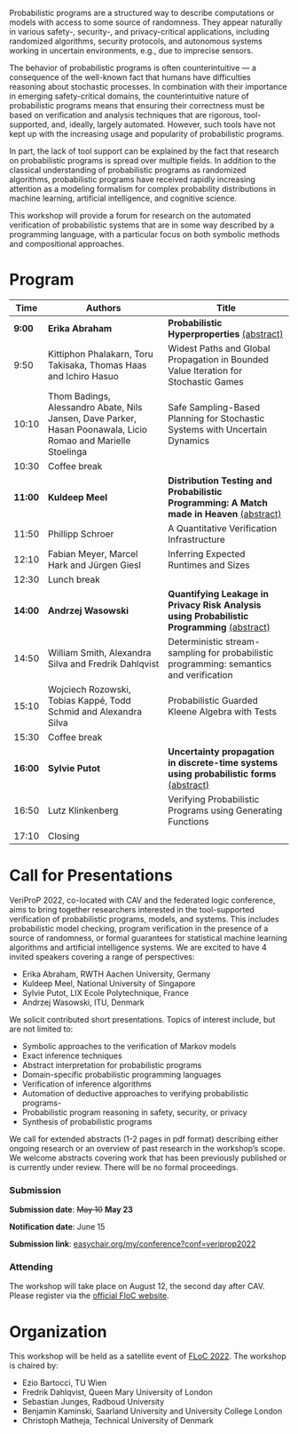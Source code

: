 Probabilistic programs are a structured way to describe computations or models with access to some source of randomness. They appear naturally in various safety-, security-, and privacy-critical applications, including randomized algorithms, security protocols, and autonomous systems working in uncertain environments, e.g., due to imprecise sensors. 

The behavior of probabilistic programs is often counterintuitive — a consequence of the well-known fact that humans have difficulties reasoning about stochastic processes. In combination with their importance in emerging safety-critical domains, the counterintuitive nature of probabilistic programs means that ensuring their correctness must be based on verification and analysis techniques that are rigorous, tool-supported, and, ideally, largely automated. However, such tools have not kept up with the increasing usage and popularity of probabilistic programs.

In part, the lack of tool support can be explained by the fact that research on probabilistic programs is spread over multiple fields. In addition to the classical understanding of probabilistic programs as randomized algorithms, probabilistic programs have received rapidly increasing attention as a modeling formalism for complex probability distributions in machine learning, artificial intelligence, and cognitive science.

This workshop will provide a forum for research on the automated verification of probabilistic systems that are in some way described by a programming language, with a particular focus on both symbolic methods and compositional approaches.

# Program

| Time  | Authors                                                                                                       | Title                                                                                   |
|-------|---------------------------------------------------------------------------------------------------------------|-----------------------------------------------------------------------------------------|
| **9:00**  | **Erika Abraham**                                                                                                 | **Probabilistic Hyperproperties** [(abstract)](invited.md#erika-abraham)                                                                                    |
| 9:50  | Kittiphon Phalakarn, Toru Takisaka, Thomas Haas and Ichiro Hasuo                                              | Widest Paths and Global Propagation in Bounded Value Iteration for Stochastic Games     |
| 10:10 | Thom Badings, Alessandro Abate, Nils Jansen, Dave Parker, Hasan Poonawala, Licio Romao and Marielle Stoelinga | Safe Sampling-Based Planning for Stochastic Systems with Uncertain Dynamics             |
| 10:30 | Coffee break                                                                                                  |                                                                                         |
| **11:00** | **Kuldeep Meel**                                                                                                  | **Distribution Testing and Probabilistic Programming: A Match made in Heaven** [(abstract)](invited.md#kuldeep-s-meel)                                                                                     |
| 11:50 | Phillipp Schroer                                                                                              | A Quantitative Verification Infrastructure                                              |
| 12:10 | Fabian Meyer, Marcel Hark and Jürgen Giesl                                                                    | Inferring Expected Runtimes and Sizes                                                   |
| 12:30 | Lunch break                                                                                                   |                                                                                         |
| **14:00** | **Andrzej Wasowski**                                                                                              | **Quantifying Leakage in Privacy Risk Analysis using Probabilistic Programming** [(abstract)](invited.md#andrzej-wasowski)                                                                                     |
| 14:50 | William Smith, Alexandra Silva and Fredrik Dahlqvist                                                          | Deterministic stream-sampling for probabilistic programming: semantics and verification |
| 15:10 | Wojciech Rozowski, Tobias Kappé, Todd Schmid and Alexandra Silva                                              | Probabilistic Guarded Kleene Algebra with Tests                                         |
| 15:30 | Coffee break                                                                                                  |                                                                                         |
| **16:00** | **Sylvie Putot**                                                                                                  | **Uncertainty propagation in discrete-time systems using probabilistic forms** [(abstract)](invited.md#sylvie-putot) |
| 16:50 | Lutz Klinkenberg                                                                                              | Verifying Probabilistic Programs using Generating Functions                             |
| 17:10 | Closing                                                                                                       |                                                                                         |

# Call for Presentations

VeriProP 2022, co-located with CAV and the federated logic conference, aims to bring together researchers interested in the tool-supported verification of probabilistic programs, models, and systems. This includes probabilistic model checking, program verification in the presence of a source of randomness, or formal guarantees for statistical machine learning algorithms and artificial intelligence systems. 
We are excited to have 4 invited speakers covering a range of perspectives:

- Erika Abraham, RWTH Aachen University, Germany
- Kuldeep Meel, National University of Singapore
- Sylvie Putot, LIX Ecole Polytechnique, France 
- Andrzej Wasowski, ITU, Denmark

We solicit contributed short presentations. Topics of interest include, but are not limited to:

- Symbolic approaches to the verification of Markov models
- Exact inference techniques
- Abstract interpretation for probabilistic programs
- Domain-specific probabilistic programming languages
- Verification of inference algorithms
- Automation of deductive approaches to verifying probabilistic programs-
- Probabilistic program reasoning in safety, security, or privacy
- Synthesis of probabilistic programs

We call for extended abstracts (1-2 pages in pdf format) describing either ongoing research or an overview of past research in the workshop’s scope. We welcome abstracts covering work that has been previously published or is currently under review. There will be no formal proceedings.


### Submission

**Submission date**: ~~May 10~~ **May 23**

**Notification date**: June 15

**Submission link**: [easychair.org/my/conference?conf=veriprop2022](https://easychair.org/my/conference?conf=veriprop2022)

### Attending

The workshop will take place on August 12, the second day after CAV. Please register via the [official FloC website](https://www.floc2022.org).

# Organization

This workshop will be held as a satellite event of [FLoC 2022](https://floc2022.org). The workshop is chaired by:

- Ezio Bartocci, TU Wien
- Fredrik Dahlqvist, Queen Mary University of London
- Sebastian Junges, Radboud University
- Benjamin Kaminski, Saarland University and University College London
- Christoph Matheja, Technical University of Denmark



